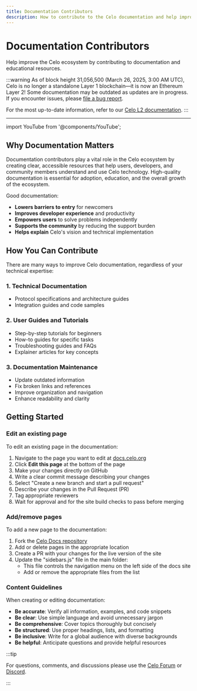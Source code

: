 ```yaml
---
title: Documentation Contributors
description: How to contribute to the Celo documentation and help improve the ecosystem.
---
```


# Documentation Contributors

Help improve the Celo ecosystem by contributing to documentation and educational resources.

:::warning
As of block height 31,056,500 (March 26, 2025, 3:00 AM UTC), Celo is no longer a standalone Layer 1 blockchain—it is now an Ethereum Layer 2!
Some documentation may be outdated as updates are in progress. If you encounter issues, please [file a bug report](https://github.com/celo-org/docs/issues/new/choose).

For the most up-to-date information, refer to our [Celo L2 documentation](https://docs.celo.org/cel2).
:::

---

import YouTube from '@components/YouTube';

## Why Documentation Matters

Documentation contributors play a vital role in the Celo ecosystem by creating clear, accessible resources that help users, developers, and community members understand and use Celo technology. High-quality documentation is essential for adoption, education, and the overall growth of the ecosystem.

Good documentation:

- **Lowers barriers to entry** for newcomers
- **Improves developer experience** and productivity
- **Empowers users** to solve problems independently
- **Supports the community** by reducing the support burden
- **Helps explain** Celo's vision and technical implementation

## How You Can Contribute

There are many ways to improve Celo documentation, regardless of your technical expertise:

### 1. Technical Documentation

- Protocol specifications and architecture guides
- Integration guides and code samples

### 2. User Guides and Tutorials

- Step-by-step tutorials for beginners
- How-to guides for specific tasks
- Troubleshooting guides and FAQs
- Explainer articles for key concepts

### 3. Documentation Maintenance

- Update outdated information
- Fix broken links and references
- Improve organization and navigation
- Enhance readability and clarity

## Getting Started

### Edit an existing page

To edit an existing page in the documentation:

1. Navigate to the page you want to edit at [docs.celo.org](https://docs.celo.org/)
2. Click **Edit this page** at the bottom of the page
3. Make your changes directly on GitHub
4. Write a clear commit message describing your changes
5. Select "Create a new branch and start a pull request"
6. Describe your changes in the Pull Request (PR)
7. Tag appropriate reviewers
8. Wait for approval and for the site build checks to pass before merging

### Add/remove pages

To add a new page to the documentation:

1. Fork the [Celo Docs repository](https://github.com/celo-org/docs)
2. Add or delete pages in the appropriate location
3. Create a PR with your changes for the live version of the site
4. Update the "sidebars.js" file in the main folder:
   - This file controls the navigation menu on the left side of the docs site
   - Add or remove the appropriate files from the list

### Content Guidelines

When creating or editing documentation:

- **Be accurate**: Verify all information, examples, and code snippets
- **Be clear**: Use simple language and avoid unnecessary jargon
- **Be comprehensive**: Cover topics thoroughly but concisely
- **Be structured**: Use proper headings, lists, and formatting
- **Be inclusive**: Write for a global audience with diverse backgrounds
- **Be helpful**: Anticipate questions and provide helpful resources

:::tip

For questions, comments, and discussions please use the [Celo Forum](https://forum.celo.org/) or [Discord](https://chat.celo.org/).

:::
